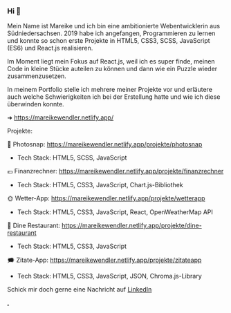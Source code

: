 ### Hi 👋

Mein Name ist Mareike und ich bin eine ambitionierte Webentwicklerin aus Südniedersachsen.
2019 habe ich angefangen, Programmieren zu lernen und konnte so schon erste Projekte in HTML5, CSS3, SCSS, JavaScript (ES6) und React.js realisieren.

Im Moment liegt mein Fokus auf React.js, weil ich es super finde, meinen Code in kleine Stücke auteilen zu können und dann wie ein Puzzle wieder zusammenzusetzen.

In meinem Portfolio stelle ich mehrere meiner Projekte vor und erläutere auch welche Schwierigkeiten ich bei der Erstellung hatte und wie ich diese überwinden konnte.

➜ https://mareikewendler.netlify.app/

Projekte:

📸 Photosnap: https://mareikewendler.netlify.app/projekte/photosnap 
- Tech Stack: HTML5, SCSS, JavaScript

💶 Finanzrechner: https://mareikewendler.netlify.app/projekte/finanzrechner 
- Tech Stack: HTML5, CSS3, JavaScript, Chart.js-Bibliothek

🌞 Wetter-App: https://mareikewendler.netlify.app/projekte/wetterapp 
- Tech Stack: HTML5, CSS3, JavaScript, React, OpenWeatherMap API

🍝 Dine Restaurant: https://mareikewendler.netlify.app/projekte/dine-restaurant 
- Tech Stack: HTML5, CSS3, JavaScript

🗯 Zitate-App: https://mareikewendler.netlify.app/projekte/zitateapp
- Tech Stack: HTML5, CSS3, JavaScript, JSON, Chroma.js-Library

<!-- Actual text -->

<p>Schick mir doch gerne eine Nachricht auf <a href="https://www.linkedin.com/in/mareike-wendler/">LinkedIn</p>.</p>
